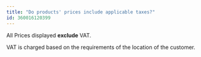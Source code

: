 ```yaml
---
title: "Do products' prices include applicable taxes?"
id: 360016120399
---
```


All Prices displayed **exclude** VAT.

VAT is charged based on the requirements of the location of the customer.
